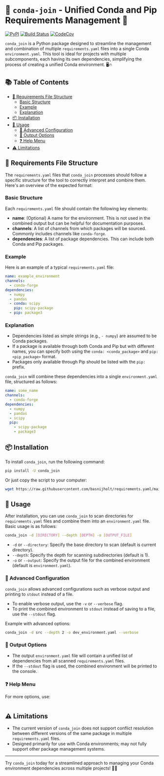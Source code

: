# :rocket: `conda-join` - Unified Conda and Pip Requirements Management :rocket:

[![PyPI](https://img.shields.io/pypi/v/conda_join.svg)](https://pypi.python.org/pypi/conda_join)
[![Build Status](https://github.com/basnijholt/conda_join/actions/workflows/pytest.yml/badge.svg)](https://github.com/basnijholt/conda_join/actions/workflows/pytest.yml)
[![CodeCov](https://codecov.io/gh/basnijholt/conda_join/branch/main/graph/badge.svg)](https://codecov.io/gh/basnijholt/conda_join)

`conda_join` is a Python package designed to streamline the management and combination of multiple `requirements.yaml` files into a single Conda `environment.yaml`. This tool is ideal for projects with multiple subcomponents, each having its own dependencies, simplifying the process of creating a unified Conda environment. 🖥️🔥

## :books: Table of Contents

<!-- START doctoc generated TOC please keep comment here to allow auto update -->
<!-- DON'T EDIT THIS SECTION, INSTEAD RE-RUN doctoc TO UPDATE -->

- [:page_facing_up: Requirements File Structure](#page_facing_up-requirements-file-structure)
  - [Basic Structure](#basic-structure)
  - [Example](#example)
  - [Explanation](#explanation)
- [:package: Installation](#package-installation)
- [:memo: Usage](#memo-usage)
  - [:wrench: Advanced Configuration](#wrench-advanced-configuration)
  - [:scroll: Output Options](#scroll-output-options)
  - [:question: Help Menu](#question-help-menu)
- [:warning: Limitations](#warning-limitations)

<!-- END doctoc generated TOC please keep comment here to allow auto update -->

## :page_facing_up: Requirements File Structure

The `requirements.yaml` files that `conda_join` processes should follow a specific structure for the tool to correctly interpret and combine them. Here's an overview of the expected format:

### Basic Structure
Each `requirements.yaml` file should contain the following key elements:

- **name**: (Optional) A name for the environment. This is not used in the combined output but can be helpful for documentation purposes.
- **channels**: A list of channels from which packages will be sourced. Commonly includes channels like `conda-forge`.
- **dependencies**: A list of package dependencies. This can include both Conda and Pip packages.

### Example
Here is an example of a typical `requirements.yaml` file:

```yaml
name: example_environment
channels:
  - conda-forge
dependencies:
  - numpy
  - pandas
  - conda: scipy
    pip: scipy-package
  - pip: package3
```

### Explanation
- Dependencies listed as simple strings (e.g., `- numpy`) are assumed to be Conda packages.
- If a package is available through both Conda and Pip but with different names, you can specify both using the `conda: <conda_package>` and `pip: <pip_package>` format.
- Packages only available through Pip should be listed with the `pip:` prefix.

`conda_join` will combine these dependencies into a single `environment.yaml` file, structured as follows:

```yaml
name: some_name
channels:
  - conda-forge
dependencies:
  - numpy
  - pandas
  - scipy
  pip:
    - scipy-package
    - package3
```


## :package: Installation

To install `conda_join`, run the following command:

```bash
pip install -U conda_join
```

Or just copy the script to your computer:
```bash
wget https://raw.githubusercontent.com/basnijholt/requirements.yaml/main/conda_join.py
```

## :memo: Usage

After installation, you can use `conda_join` to scan directories for `requirements.yaml` files and combine them into an `environment.yaml` file. Basic usage is as follows:

```bash
conda_join -d [DIRECTORY] --depth [DEPTH] -o [OUTPUT_FILE]
```

- `-d` or `--directory`: Specify the base directory to scan (default is current directory).
- `--depth`: Specify the depth for scanning subdirectories (default is 1).
- `-o` or `--output`: Specify the output file for the combined environment (default is `environment.yaml`).

### :wrench: Advanced Configuration

`conda_join` allows advanced configurations such as verbose output and printing to `stdout` instead of a file.

- To enable verbose output, use the `-v` or `--verbose` flag.
- To print the combined environment to `stdout` instead of saving to a file, use the `--stdout` flag.

Example with advanced options:

```bash
conda_join -d src --depth 2 -o dev_environment.yaml --verbose
```

### :scroll: Output Options

- The output `environment.yaml` file will contain a unified list of dependencies from all scanned `requirements.yaml` files.
- If the `--stdout` flag is used, the combined environment will be printed to the console.

### :question: Help Menu

For more options, use:

<!-- CODE:BASH:START -->
<!-- echo '```bash' -->
<!-- conda-join -h -->
<!-- echo '```' -->
<!-- CODE:END -->
<!-- OUTPUT:START -->
<!-- ⚠️ This content is auto-generated by `markdown-code-runner`. -->
```bash
```

<!-- OUTPUT:END -->


## :warning: Limitations

- The current version of `conda_join` does not support conflict resolution between different versions of the same package in multiple `requirements.yaml` files.
- Designed primarily for use with Conda environments; may not fully support other package management systems.

* * *

Try `conda_join` today for a streamlined approach to managing your Conda environment dependencies across multiple projects! 🎉👏
